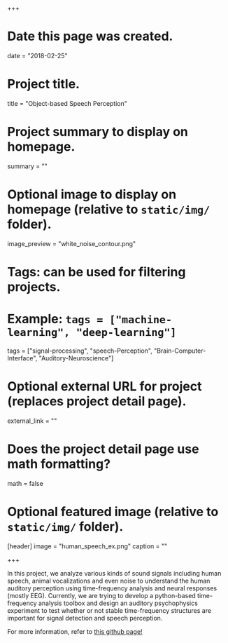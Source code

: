 +++
# Date this page was created.
date = "2018-02-25"

# Project title.
title = "Object-based Speech Perception"

# Project summary to display on homepage.
summary = ""

# Optional image to display on homepage (relative to `static/img/` folder).
image_preview = "white_noise_contour.png"

# Tags: can be used for filtering projects.
# Example: `tags = ["machine-learning", "deep-learning"]`
tags = ["signal-processing", "speech-Perception", "Brain-Computer-Interface", "Auditory-Neuroscience"]

# Optional external URL for project (replaces project detail page).
external_link = ""

# Does the project detail page use math formatting?
math = false

# Optional featured image (relative to `static/img/` folder).
[header]
image = "human_speech_ex.png"
caption = ""

+++

In this project, we analyze various kinds of sound signals including human speech, animal vocalizations and even noise to understand the human auditory perception using time-frequency analysis and neural responses (mostly EEG). Currently, we are trying to develop a python-based time-frequency analysis toolbox and design an auditory psychophysics experiment to test whether or not stable time-frequency structures are important for signal detection and speech perception.


For more information, refer to [this github page!](https://github.com/himelys/Sparse_Contour_TF)
